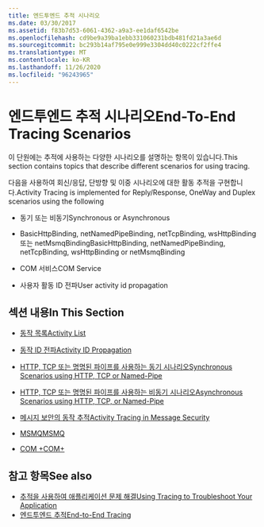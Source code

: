 ```yaml
---
title: 엔드투엔드 추적 시나리오
ms.date: 03/30/2017
ms.assetid: f83b7d53-6061-4362-a9a3-ee1daf6542be
ms.openlocfilehash: cd9be9a39ba1ebb331060231bdb481fd21a3ae6d
ms.sourcegitcommit: bc293b14af795e0e999e3304dd40c0222cf2ffe4
ms.translationtype: MT
ms.contentlocale: ko-KR
ms.lasthandoff: 11/26/2020
ms.locfileid: "96243965"
---
```

# <a name="end-to-end-tracing-scenarios"></a><span data-ttu-id="ca044-102">엔드투엔드 추적 시나리오</span><span class="sxs-lookup"><span data-stu-id="ca044-102">End-To-End Tracing Scenarios</span></span>

<span data-ttu-id="ca044-103">이 단원에는 추적에 사용하는 다양한 시나리오를 설명하는 항목이 있습니다.</span><span class="sxs-lookup"><span data-stu-id="ca044-103">This section contains topics that describe different scenarios for using tracing.</span></span>  
  
 <span data-ttu-id="ca044-104">다음을 사용하여 회신/응답, 단방향 및 이중 시나리오에 대한 활동 추적을 구현합니다.</span><span class="sxs-lookup"><span data-stu-id="ca044-104">Activity Tracing is implemented for Reply/Response, OneWay and Duplex scenarios using the following</span></span>  
  
- <span data-ttu-id="ca044-105">동기 또는 비동기</span><span class="sxs-lookup"><span data-stu-id="ca044-105">Synchronous or Asynchronous</span></span>  
  
- <span data-ttu-id="ca044-106">BasicHttpBinding, netNamedPipeBinding, netTcpBinding, wsHttpBinding 또는 netMsmqBinding</span><span class="sxs-lookup"><span data-stu-id="ca044-106">BasicHttpBinding, netNamedPipeBinding, netTcpBinding, wsHttpBinding or netMsmqBinding</span></span>  
  
- <span data-ttu-id="ca044-107">COM 서비스</span><span class="sxs-lookup"><span data-stu-id="ca044-107">COM Service</span></span>  
  
- <span data-ttu-id="ca044-108">사용자 활동 ID 전파</span><span class="sxs-lookup"><span data-stu-id="ca044-108">User activity id propagation</span></span>  
  
## <a name="in-this-section"></a><span data-ttu-id="ca044-109">섹션 내용</span><span class="sxs-lookup"><span data-stu-id="ca044-109">In This Section</span></span>  
  
- [<span data-ttu-id="ca044-110">동작 목록</span><span class="sxs-lookup"><span data-stu-id="ca044-110">Activity List</span></span>](activity-list.md)  
  
- [<span data-ttu-id="ca044-111">동작 ID 전파</span><span class="sxs-lookup"><span data-stu-id="ca044-111">Activity ID Propagation</span></span>](activity-id-propagation.md)  
  
- [<span data-ttu-id="ca044-112">HTTP, TCP 또는 명명된 파이프를 사용하는 동기 시나리오</span><span class="sxs-lookup"><span data-stu-id="ca044-112">Synchronous Scenarios using HTTP, TCP or Named-Pipe</span></span>](synchronous-scenarios-using-http-tcp-or-named-pipe.md)  
  
- [<span data-ttu-id="ca044-113">HTTP, TCP 또는 명명된 파이프를 사용하는 비동기 시나리오</span><span class="sxs-lookup"><span data-stu-id="ca044-113">Asynchronous Scenarios using HTTP, TCP, or Named-Pipe</span></span>](asynchronous-scenarios-using-http-tcp-or-named-pipe.md)  
  
- [<span data-ttu-id="ca044-114">메시지 보안의 동작 추적</span><span class="sxs-lookup"><span data-stu-id="ca044-114">Activity Tracing in Message Security</span></span>](activity-tracing-in-message-security.md)  
  
- [<span data-ttu-id="ca044-115">MSMQ</span><span class="sxs-lookup"><span data-stu-id="ca044-115">MSMQ</span></span>](msmq.md)  
  
- [<span data-ttu-id="ca044-116">COM +</span><span class="sxs-lookup"><span data-stu-id="ca044-116">COM+</span></span>](com.md)  
  
## <a name="see-also"></a><span data-ttu-id="ca044-117">참고 항목</span><span class="sxs-lookup"><span data-stu-id="ca044-117">See also</span></span>

- [<span data-ttu-id="ca044-118">추적을 사용하여 애플리케이션 문제 해결</span><span class="sxs-lookup"><span data-stu-id="ca044-118">Using Tracing to Troubleshoot Your Application</span></span>](using-tracing-to-troubleshoot-your-application.md)
- [<span data-ttu-id="ca044-119">엔드투엔드 추적</span><span class="sxs-lookup"><span data-stu-id="ca044-119">End-to-End Tracing</span></span>](end-to-end-tracing.md)
